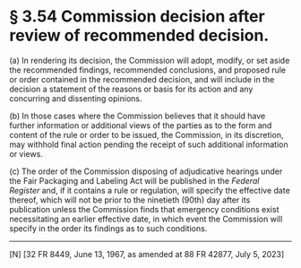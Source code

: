 # § 3.54   Commission decision after review of recommended decision.

(a) In rendering its decision, the Commission will adopt, modify, or set aside the recommended findings, recommended conclusions, and proposed rule or order contained in the recommended decision, and will include in the decision a statement of the reasons or basis for its action and any concurring and dissenting opinions.






(b) In those cases where the Commission believes that it should have further information or additional views of the parties as to the form and content of the rule or order to be issued, the Commission, in its discretion, may withhold final action pending the receipt of such additional information or views.


(c) The order of the Commission disposing of adjudicative hearings under the Fair Packaging and Labeling Act will be published in the _Federal Register_ and, if it contains a rule or regulation, will specify the effective date thereof, which will not be prior to the ninetieth (90th) day after its publication unless the Commission finds that emergency conditions exist necessitating an earlier effective date, in which event the Commission will specify in the order its findings as to such conditions.





---

[N] [32 FR 8449, June 13, 1967, as amended at 88 FR 42877, July 5, 2023]






